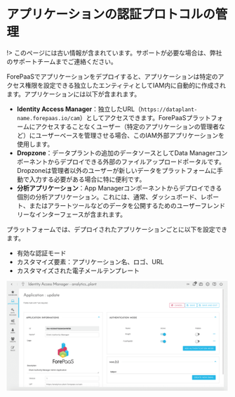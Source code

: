 # アプリケーションの認証プロトコルの管理

!> このページには古い情報が含まれています。サポートが必要な場合は、弊社のサポートチームまでご連絡ください。 

ForePaaSでアプリケーションをデプロイすると、アプリケーションは特定のアクセス権限を設定できる独立したエンティティとしてIAM内に自動的に作成されます。アプリケーションには以下が含まれます。
- **Identity Access Manager**：独立したURL（`https://dataplant-name.forepaas.io/cam`）としてアクセスできます。ForePaaSプラットフォームにアクセスすることなくユーザー（特定のアプリケーションの管理者など）にユーザーベースを管理させる場合、このIAM外部アプリケーションを使用します。
- **Dropzone**：データプラントの追加のデータソースとしてData Managerコンポーネントからデプロイできる外部のファイルアップロードポータルです。Dropzoneは管理者以外のユーザーが新しいデータをプラットフォームに手動で入力する必要がある場合に特に便利です。
- **分析アプリケーション**：App Managerコンポーネントからデプロイできる個別の分析アプリケーション。これには、通常、ダッシュボード、レポート、またはアラートツールなどのデータを公開するためのユーザーフレンドリーなインターフェースが含まれます。

プラットフォームでは、デプロイされたアプリケーションごとに以下を設定できます。
- 有効な認証モード
- カスタマイズ要素：アプリケーション名、ロゴ、URL
- カスタマイズされた電子メールテンプレート

![snapshot](picts/application-overview.png)
